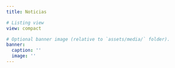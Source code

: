 ```yaml
---
title: Noticias

# Listing view
view: compact

# Optional banner image (relative to `assets/media/` folder).
banner:
  caption: ''
  image: ''
---
```

